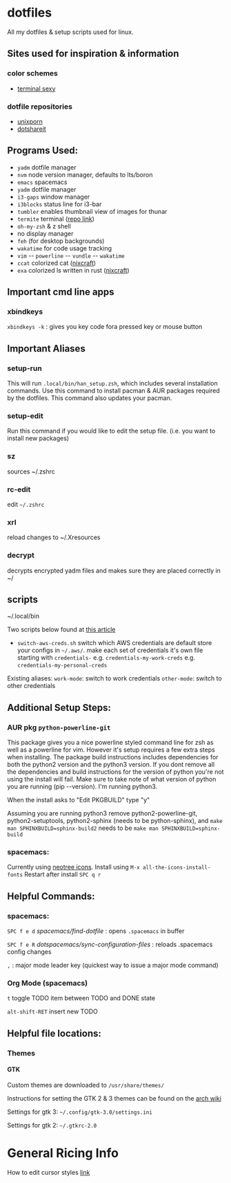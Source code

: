 # dotfiles
All my dotfiles & setup scripts used for linux. 


## Sites used for inspiration & information

### color schemes
 - [terminal sexy](http://terminal.sexy/)

### dotfile repositories
 - [unixporn](https://www.reddit.com/r/unixporn)
 - [dotshareit](http://dotshare.it/)


## Programs Used:

- `yadm` dotfile manager
- `nvm` node version manager, defaults to lts/boron
- `emacs` spacemacs
- `yadm` dotfile manager
- `i3-gaps` window manager
- `i3blocks` status line for i3-bar
- `tumbler` enables thumbnail view of images for thunar
- `termite` terminal ([repo link](https://github.com/thestinger/termite/))
- `oh-my-zsh` & z shell
- no display manager
- `feh` (for desktop backgrounds)
- `wakatime` for code usage tracking
- `vim`
-- `powerline`
-- `vundle`
-- `wakatime`
- `ccat` colorized cat ([nixcraft](https://www.cyberciti.biz/howto/linux-unix-cat-command-with-colours/))
- `exa` colorized ls written in rust ([nixcraft](https://www.cyberciti.biz/open-source/command-line-hacks/exa-a-modern-replacement-for-ls-written-in-rust-for-linuxunix/))

## Important cmd line apps

### xbindkeys

`xbindkeys -k` : gives you key code fora  pressed key or mouse button

## Important Aliases

### setup-run
This will run `.local/bin/han_setup.zsh`, which includes several installation commands. Use
this command to install pacman & AUR packages required by the dotfiles. This command also
updates your pacman.

### setup-edit
Run this command if you would like to edit the setup file. (i.e. you want to install new packages)

### sz
sources ~/.zshrc

### rc-edit
edit `~/.zshrc`

### xrl
reload changes to ~/.Xresources

### decrypt
decrypts encrypted yadm files and makes sure they are placed
correctly in ~/


## scripts
~/.local/bin 

Two scripts below found at [this article](https://wiki.archlinux.org/index.php/migrate_installation_to_new_hardware)

- `switch-aws-creds.sh` 
switch which AWS credentials are default
store your configs in `~/.aws/`.
make each set of credentials it's own file starting with `credentials-`
e.g. `credentials-my-work-creds`
e.g. `credentials-my-personal-creds`

Existing aliases:
`work-mode`: switch to work credentials
`other-mode`: switch to other credentials


## Additional Setup Steps:

### AUR pkg `python-powerline-git`

This package gives you a nice powerline styled command line for zsh
as well as a powerline for vim. However it's setup requires a few 
extra steps when installing. The package build instructions includes
dependencies for both the python2 version and the python3 version. 
If you dont remove all the dependencies and build instructions for 
the version of python you're not using the install will fail. Make 
sure to take note of what version of python you are running
(pip --version). I'm running python3.

When the install asks to "Edit PKGBUILD" type "y" 

Assuming you are running python3 remove python2-powerline-git, 
python2-setuptools, python2-sphinx (needs to be python-sphinx),
and `make man SPHINXBUILD=sphinx-build2` needs to be `make man SPHINXBUILD=sphinx-build`

### spacemacs:

Currently using [neotree icons](https://github.com/domtronn/all-the-icons.el). 
Install using `M-x all-the-icons-install-fonts`
Restart after install `SPC q r`



## Helpful Commands:

### spacemacs:

`SPC f e d` *spacemacs/find-dotfile* : opens `.spacemacs` in buffer

`SPC f e R` *dotspacemacs/sync-configuration-files* : reloads .spacemacs config changes

`,` : major mode leader key (quickest way to issue a major mode command)


### Org Mode (spacemacs)

`t` toggle TODO item between TODO and DONE state

`alt-shift-RET` insert new TODO

## Helpful file locations:

### Themes

#### GTK

Custom themes are downloaded to `/usr/share/themes/`

Instructions for setting the GTK 2 & 3 themes can be found on the [arch wiki](https://wiki.archlinux.org/index.php/GTK%2B#Themes)

Settings for gtk 3:
`~/.config/gtk-3.0/settings.ini`

Settings for gtk 2:
`~/.gtkrc-2.0`


# General Ricing Info

How to edit cursor styles [link](https://www.xaprb.com/blog/2006/04/24/beautiful-x11-cursors/)
